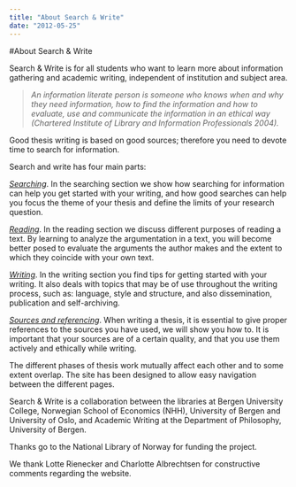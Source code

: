 ```yaml
---
title: "About Search & Write"
date: "2012-05-25"
---
```


#About Search & Write

Search & Write is for all students who want to learn more about information gathering and academic writing, independent of institution and subject area.

> _An information literate person is someone who knows when and why they need information, how to find the information and how to evaluate, use and communicate the information in an ethical way (Chartered Institute of Library and Information Professionals 2004)._

Good thesis writing is based on good sources; therefore you need to devote time to search for information.

Search and write has four main parts:

_[Searching](/en/searching/ "Searching")_. In the searching section we show how searching for information can help you get started with your writing, and how good searches can help you focus the theme of your thesis and define the limits of your research question.

_[Reading](/en/reading/ "Reading")_. In the reading section we discuss different purposes of reading a text. By learning to analyze the argumentation in a text, you will become better posed to evaluate the arguments the author makes and the extent to which they coincide with your own text.

_[Writing](/en/writing/ "Writing")_. In the writing section you find tips for getting started with your writing. It also deals with topics that may be of use throughout the writing process, such as: language, style and structure, and also dissemination, publication and self-archiving.

_[Sources and referencing](/en/sources-and-references/)_. When writing a thesis, it is essential to give proper references to the sources you have used, we will show you how to. It is important that your sources are of a certain quality, and that you use them actively and ethically while writing.

The different phases of thesis work mutually affect each other and to some extent overlap. The site has been designed to allow easy navigation between the different pages.

Search & Write is a collaboration between the libraries at Bergen University College, Norwegian School of Economics (NHH), University of Bergen and University of Oslo, and Academic Writing at the Department of Philosophy, University of Bergen.

Thanks go to the National Library of Norway for funding the project.

We thank Lotte Rienecker and Charlotte Albrechtsen for constructive comments regarding the website.
